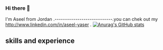 ### Hi there 👋
 I'm Aseel from Jordan .----------------------------.you can chek out my http://www.linkedin.com/in/aseel-yaser .
 [![Anurag's GitHub stats](https://github-readme-stats.vercel.app/api?username=Aseelyaser)](https://github.com/anuraghazra/github-readme-stats)
 
## skills and experience
